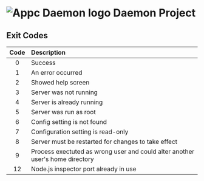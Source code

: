 # ![Appc Daemon logo](images/appc-daemon.png) Daemon Project

## Exit Codes

| Code  | Description                                          |
| :---: | :--------------------------------------------------- |
| 0     | Success                                              |
| 1     | An error occurred                                    |
| 2     | Showed help screen                                   |
| 3     | Server was not running                               |
| 4     | Server is already running                            |
| 5     | Server was run as root                               |
| 6     | Config setting is not found                          |
| 7     | Configuration setting is read-only                   |
| 8     | Server must be restarted for changes to take effect  |
| 9     | Process exectuted as wrong user and could alter another user's home directory |
| 12    | Node.js inspector port already in use                |
